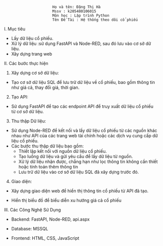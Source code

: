                           Họ và tên: Đặng Thị Hà
                          Mssv : k205480106015
                          Môn học : Lập trình Python
                          Tên Đề Tài : Hệ thống theo dõi cổ phiếu
I. Mục tiêu 
- Lấy dữ liệu cổ phiếu.
- Xử lý dữ liệu :sử dụng FastAPI và Node-RED, sau đó lưu vào cơ sở dữ liệu.
- Xây dựng trang web

II. Các bước thực hiện
1. Xây dựng cơ sở dữ liệu:

- Tạo cơ sở dữ liệu SQL để lưu trữ dữ liệu về cổ phiếu, bao gồm thông tin như giá cả, thay đổi giá, thời gian.

2. Tạo API:

- Sử dụng FastAPI để tạo các endpoint API để truy xuất dữ liệu cổ phiếu từ cơ sở dữ liệu.

3. Thu thập Dữ liệu:

- Sử dụng Node-RED để kết nối và lấy dữ liệu cổ phiếu từ các nguồn khác nhau như API của các trang web tài chính hoặc các dịch vụ cung cấp dữ liệu cổ phiếu.
- Các bước thu thập dữ liệu bao gồm:
  + Thiết lập kết nối với nguồn dữ liệu cổ phiếu.
  + Tạo luồng dữ liệu và gửi yêu cầu để lấy dữ liệu từ nguồn.
  + Xử lý dữ liệu nhận được, chẳng hạn như lọc thông tin không cần thiết hoặc tính toán thêm thông tin
  + Lưu trữ dữ liệu vào cơ sở dữ liệu SQL đã xây dựng trước đó.

4. Giao diện:
   
- Xây dựng giao diện web để hiển thị thông tin cổ phiếu từ API đã tạo.
  
- Hiển thị biểu đồ để biểu diễn xu hướng giá cả cổ phiếu

III. Các Công Nghệ Sử Dụng

- Backend: FastAPI, Node-RED, api.aspx

- Database: MSSQL

- Frontend: HTML, CSS, JavaScript
